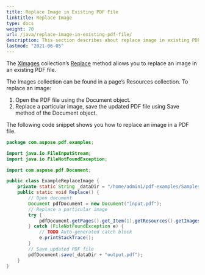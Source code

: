 ```yaml
---
title: Replace Image in Existing PDF File
linktitle: Replace Image
type: docs
weight: 70
url: /java/replace-image-in-existing-pdf-file/
description: This section describes about replace image in existing PDF file using Java library.
lastmod: "2021-06-05"
---
```


The [XImages](https://apireference.aspose.com/pdf/java/com.aspose.pdf/XImageCollection) collection’s [Replace](https://apireference.aspose.com/pdf/java/com.aspose.pdf/XImageCollection#replace-int-java.io.InputStream-) method allows you to replace an image in an existing PDF file.

The Images collection can be found in a page’s Resources collection. To replace an image:

1. Open the PDF file using the Document object.
2. Replace a particular image, save the updated PDF file using Save method of the Document object.

The following code snippet shows you how to replace an image in a PDF file.

```java
package com.aspose.pdf.examples;

import java.io.FileInputStream;
import java.io.FileNotFoundException;

import com.aspose.pdf.Document;

public class ExampleReplaceImage {
    private static String _dataDir = "/home/admin1/pdf-examples/Samples/";
    public static void Replace() {
        // Open document
        Document pdfDocument = new Document("input.pdf");
        // Replace a particular image
        try {
            pdfDocument.getPages().get_Item(1).getResources().getImages().replace(1, new FileInputStream("lovely.jpg"));
        } catch (FileNotFoundException e) {
            // TODO Auto-generated catch block
            e.printStackTrace();
        }
        // Save updated PDF file
        pdfDocument.save(_dataDir + "output.pdf");
    }
}
```
